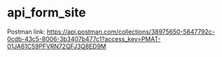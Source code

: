 # api_form_site
Postman link: https://api.postman.com/collections/38975650-5847792c-0cdb-43c5-8006-3b3407b477c1?access_key=PMAT-01JA61C59PFVRN72QFJ3Q8ED9M
